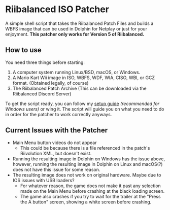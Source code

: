 # Riibalanced ISO Patcher

A simple shell script that takes the Riibalanced Patch Files and builds a WBFS image that can be used in Dolphin for Netplay or just for your enjoyment. **This patcher only works for Version 5 of Riibalanced.**

## How to use

You need three things before starting:

1. A computer system running Linux/BSD, macOS, or Windows.
2. A Mario Kart Wii image in ISO, WBFS, WDF, WIA, CISO, WBI, or GCZ format. (Obtained legally, of course)
3. The Riibalanced Patch Archive (This can be downloaded via the Riibalanced Discord Server)

To get the script ready, you can follow my [setup guide](SETUP.md) *(recommended for Windows users)* or wing it. The script will guide you on what you need to do in order for the patcher to work correctly anyways.

## Current Issues with the Patcher

* Main Menu button videos do not appear
  * This could be because there is a file referenced in the patch's Riivolution XML, but doesn't exist.
* Running the resulting image in Dolphin on Windows has the issue above, however, running the resulting image in Dolphin on Linux and macOS(?) does not have this issue for some reason.
* The resulting image does not work on original hardware. Maybe due to IOS issues with USB loaders?
  * For whatever reason, the game does not make it past any selection made on the Main Menu before crashing at the black loading screen.
  * The game also crashes if you try to wait for the trailer at the "Press the A button" screen, showing a white screen before crashing. 

